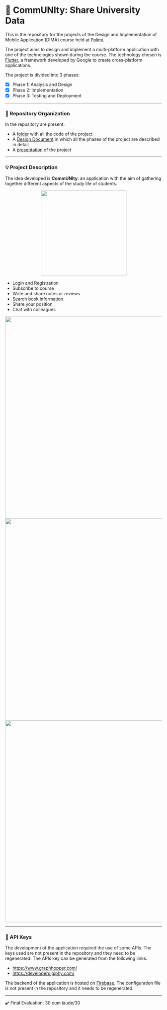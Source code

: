 # :vibration_mode: CommUNIty: Share University Data

This is the repository for the projects of the Design and Implementation of Mobile Application (DIMA) course held at [Polimi](https://www.polimi.it/).

The project aims to design and implement a multi-platform application with one of the technologies shown during the course. 
The technology chosen is [Flutter](https://flutter.dev/), a framework developed by Google to create cross-platform applications.

The project is divided into 3 phases:
- [x] Phase 1: Analysis and Design
- [x] Phase 2: Implementation
- [x] Phase 3: Testing and Deployment

---
### :open_file_folder: Repository Organization
In the repository are present:

* A [folder](https://github.com/GppCalcagno/Design_and_Implementation_of_Mobile_Application-project/tree/main/flutter_project) with all the code of the project
* A [Design Document](https://github.com/GppCalcagno/Design_and_Implementation_of_Mobile_Application-project/blob/main/DesignDocument.pdf) in which all the phases of the project are described in detail
* A [presentation](https://github.com/GppCalcagno/Design_and_Implementation_of_Mobile_Application-project/blob/main/presentation_slide.pdf) of the project

---


###  :bulb: Project Description
The idea developed is **CommUNIty**: an application with the aim of gathering together different  aspects of the study life of students. 

<div align="center">
<img src="https://github.com/GppCalcagno/Design_and_Implementation_of_Mobile_Application-project/assets/94358195/11273e42-1cf1-41c9-951d-9a7a7c9c499f" width="275">
</div>

<!--

![Il mio progetto (1)](https://github.com/GppCalcagno/Design_and_Implementation_of_Mobile_Application-project/assets/94358195/62128f71-4fd7-44ea-8f2a-eeb1c0ddd68a)


-->

- Login and Registration
- Subscribe to course
- Write and share notes or reviews 
- Search book information
- Share your position
- Chat with colleagues 

<div align="center">
<img src="https://github.com/GppCalcagno/Design_and_Implementation_of_Mobile_Application-project/assets/94358195/52ed0536-fe30-4e8e-8279-a5701b0a97ef" width="650">
</div>

<div align="center">
<img src="ttps://github.com/GppCalcagno/Design_and_Implementation_of_Mobile_Application-project/assets/94358195/62128f71-4fd7-44ea-8f2a-eeb1c0ddd68a" width="650">
</div>

<div align="center">
<img src="https://github.com/GppCalcagno/Design_and_Implementation_of_Mobile_Application-project/assets/94358195/3f3e4aff-bcf7-4d4b-939b-aeec5dc02777" width="650">
</div>

---

###  :closed_lock_with_key: API Keys
The development of the application required the use of some APIs. The keys used are not present in the repository and they need to be regenerated.
The APIs key can be generated from the following links:
- https://www.graphhopper.com/
- https://developers.giphy.com/

The backend of the application is hosted on [Firebase](https://firebase.google.com/). The configuration file is not present in the repository and it needs to be regenerated.


--- 
✔️ Final Evaluation: 30 cum laude/30
